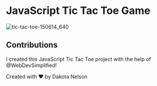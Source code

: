 # JavaScript Tic Tac Toe Game

![tic-tac-toe-150614_640](https://user-images.githubusercontent.com/77229281/108350504-e4fb0580-71a9-11eb-80e7-3810a2acf58a.png)



## Contributions 

I created this JavaScript Tic Tac Toe project with the help of @WebDevSimplified! 

Created with ❤️ by Dakota Nelson
